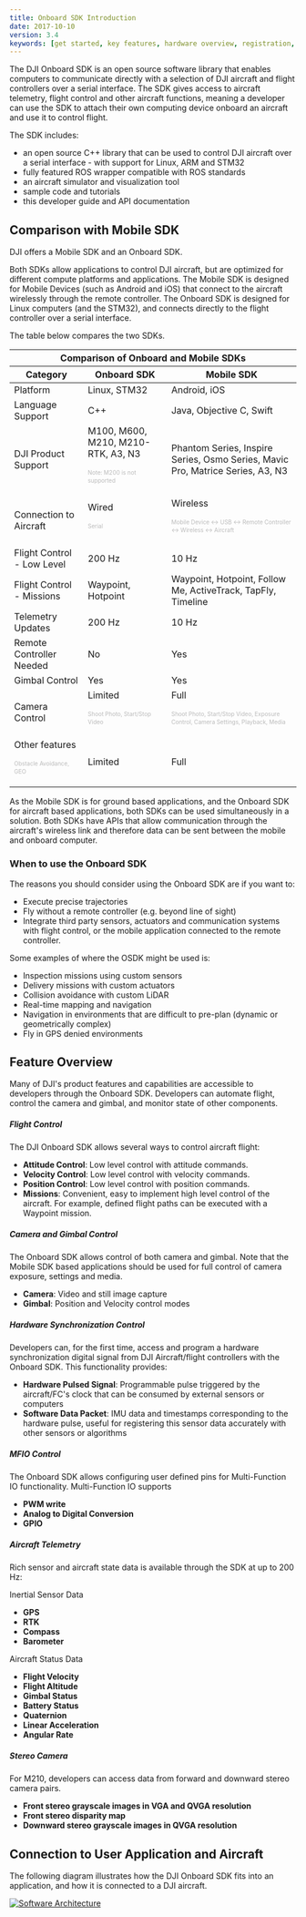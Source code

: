 ```yaml
---
title: Onboard SDK Introduction
date: 2017-10-10
version: 3.4
keywords: [get started, key features, hardware overview, registration, enable flight controller API control, safety]
---
```


The DJI Onboard SDK is an open source software library that enables computers to communicate directly with a selection of DJI aircraft and flight controllers over a serial interface. The SDK gives access to aircraft telemetry, flight control and other aircraft functions, meaning a developer can use the SDK to attach their own computing device onboard an aircraft and use it to control flight. 

The SDK includes:

* an open source C++ library that can be used to control DJI aircraft over a serial interface - with support for Linux, ARM and STM32
* fully featured ROS wrapper compatible with ROS standards
* an aircraft simulator and visualization tool
* sample code and tutorials
* this developer guide and API documentation

## Comparison with Mobile SDK

DJI offers a Mobile SDK and an Onboard SDK.

Both SDKs allow applications to control DJI aircraft, but are optimized for different compute platforms and applications. The Mobile SDK is designed for Mobile Devices (such as Android and iOS) that connect to the aircraft wirelessly through the remote controller. The Onboard SDK is designed for Linux computers (and the STM32), and connects directly to the flight controller over a serial interface. 

The table below compares the two SDKs.

<html><table class="table-osdk-msdk-comparison">
  <thead>
    <tr>
      <th colspan="3">Comparison of Onboard and Mobile SDKs</th>
    </tr>
    <tr>
      <th>Category</th>
      <th>Onboard SDK</th>
      <th>Mobile SDK</th>
    </tr>
  </thead>
  <tbody>
  <tr>
    <td>Platform</td>
    <td>Linux, STM32</td>
    <td>Android, iOS</td>
  </tr>
  <tr>
    <td>Language Support</td>
    <td>C++</td>
    <td>Java, Objective C, Swift</td>
  </tr>
   <tr>
    <td>DJI Product Support</td>
    <td>M100, M600, M210, M210-RTK, A3, N3</br><p style="line-height:90%"><font color="#BBBBBB" size=1 style="font-weight:normal">Note: M200 is not supported</p></td>
    <td>Phantom Series, Inspire Series, Osmo Series, Mavic Pro, Matrice Series, A3, N3</td>
  </tr>
  <tr>
    <td>Connection to Aircraft</td>
    <td>Wired</br><p style="line-height:90%"><font color="#BBBBBB" size=1 style="font-weight:normal">Serial</p></td>
    <td>Wireless<p style="line-height:90%"><font color="#BBBBBB" size=1 style="font-weight:normal">Mobile Device <-> USB <-> Remote Controller <-> Wireless <-> Aircraft</p></td>
  </tr>
  <tr>
    <td>Flight Control - Low Level</td>
    <td>200 Hz</td>
    <td>10 Hz</td>
  </tr>
  <tr>
    <td>Flight Control - Missions</td>
    <td>Waypoint, Hotpoint</td>
    <td>Waypoint, Hotpoint, Follow Me, ActiveTrack, TapFly, Timeline</td>
  </tr>
  <tr>
    <td>Telemetry Updates</td>
    <td>200 Hz</td>
    <td>10 Hz</td>
  </tr>
    <tr>
    <td>Remote Controller Needed</td>
    <td>No</td>
    <td>Yes</td>
  </tr>
  <tr>
    <td>Gimbal Control</td>
    <td>Yes</td>
    <td>Yes</td>
  </tr>
  <tr>
    <td>Camera Control</td>
    <td>Limited</br><p style="line-height:90%"><font color="#BBBBBB" size=1 style="font-weight:normal">Shoot Photo, Start/Stop Video</p></td>
    <td>Full</br><p style="line-height:90%"><font color="#BBBBBB" size=1 style="font-weight:normal">Shoot Photo, Start/Stop Video, Exposure Control, Camera Settings, Playback, Media</p></td>
  </tr>
  <tr>
    <td>Other features</br><p style="line-height:90%"><font color="#BBBBBB" size=1 style="font-weight:normal">Obstacle Avoidance, GEO</p></td>
    <td>Limited</td>
    <td>Full</td>
  </tr>
  </tbody>
</table>
</html>

As the Mobile SDK is for ground based applications, and the Onboard SDK for aircraft based applications, both SDKs can be used simultaneously in a solution. Both SDKs have APIs that allow communication through the aircraft's wireless link and therefore data can be sent between the mobile and onboard computer.

### When to use the Onboard SDK
The reasons you should consider using the Onboard SDK are if you want to:

* Execute precise trajectories
* Fly without a remote controller (e.g. beyond line of sight)
* Integrate third party sensors, actuators and communication systems with flight control, or the mobile application connected to the remote controller. 

Some examples of where the OSDK might be used is:

  * Inspection missions using custom sensors
  * Delivery missions with custom actuators
  * Collision avoidance with custom LiDAR
  * Real-time mapping and navigation
  * Navigation in environments that are difficult to pre-plan (dynamic or geometrically complex)
  * Fly in GPS denied environments



## Feature Overview

Many of DJI's product features and capabilities are accessible to developers through the Onboard SDK. Developers can automate flight, control the camera and gimbal, and monitor state of other components.


##### Flight Control

The DJI Onboard SDK allows several ways to control aircraft flight:

* **Attitude Control**: Low level control with attitude commands. 
* **Velocity Control**: Low level control with velocity commands. 
* **Position Control**: Low level control with position commands. 
* **Missions**: Convenient, easy to implement high level control of the aircraft. For example, defined flight paths can be executed with a Waypoint mission.

##### Camera and Gimbal Control

The Onboard SDK allows control of both camera and gimbal. Note that the Mobile SDK based applications should be used for full control of camera exposure, settings and media.

* **Camera**: Video and still image capture
* **Gimbal**: Position and Velocity control modes

##### Hardware Synchronization Control

Developers can, for the first time, access and program a hardware synchronization digital signal from DJI Aircraft/flight controllers with the Onboard SDK. This functionality provides:

* **Hardware Pulsed Signal**: Programmable pulse triggered by the aircraft/FC's clock that can be consumed by external sensors or computers
* **Software Data Packet**: IMU data and timestamps corresponding to the hardware pulse, useful for registering this sensor data accurately with other sensors or algorithms


##### MFIO Control

The Onboard SDK allows configuring user defined pins for Multi-Function IO functionality. Multi-Function IO supports

* **PWM write**
* **Analog to Digital Conversion**
* **GPIO**

##### Aircraft Telemetry

Rich sensor and aircraft state data is available through the SDK at up to 200 Hz:

Inertial Sensor Data

* **GPS**<br> 
* **RTK**<br>
* **Compass**<br>
* **Barometer**<br>

Aircraft Status Data

* **Flight Velocity**<br>
* **Flight Altitude**<br>
* **Gimbal Status**<br>
* **Battery Status**<br>
* **Quaternion**<br>
* **Linear Acceleration**<br>
* **Angular Rate**<br>

##### Stereo Camera

For M210, developers can access data from forward and downward stereo camera pairs.

* **Front stereo grayscale images in VGA and QVGA resolution**
* **Front stereo disparity map**
* **Downward stereo grayscale images in QVGA resolution**

## Connection to User Application and Aircraft

The following diagram illustrates how the DJI Onboard SDK fits into an application, and how it is connected to a DJI aircraft.

[![Software Architecture](../images/common/connection_to_application_and_product.png)](..images/common/connection_to_application_and_product.png)

